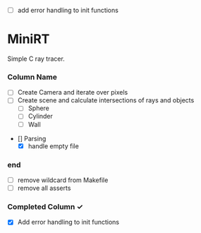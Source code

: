 - [ ] add error handling to init functions
# MiniRT
Simple C ray tracer.

### Column Name
- [ ] Create Camera and iterate over pixels
- [ ] Create scene and calculate intersections of rays and objects
  - [ ] Sphere
  - [ ] Cylinder
  - [ ] Wall

- [] Parsing
	- [X] handle empty file

### end
 - [ ] remove wildcard from Makefile
 - [ ] remove all asserts

### Completed Column ✓
- [X] Add error handling to init functions
